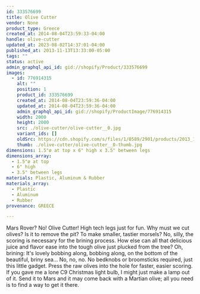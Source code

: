 ```yaml
---
id: 333576699
title: Olive Cutter
vendor: None
product_type: Greece
created_at: 2014-08-04T23:59:33-04:00
handle: olive-cutter
updated_at: 2023-08-02T14:37:01-04:00
published_at: 2013-11-13T13:33:00-05:00
tags: ""
status: active
admin_graphql_api_id: gid://shopify/Product/333576699
images:
  - id: 776914315
    alt: ""
    position: 1
    product_id: 333576699
    created_at: 2014-08-04T23:59:36-04:00
    updated_at: 2014-08-04T23:59:36-04:00
    admin_graphql_api_id: gid://shopify/ProductImage/776914315
    width: 2000
    height: 2000
    src: ./olive-cutter/olive-cutter__0.jpg
    variant_ids: []
    oldSrc: https://cdn.shopify.com/s/files/1/0589/2901/products/2013_11_09_Kiosk_1076.jpeg?v=1407211176
    thumb: ./olive-cutter/olive-cutter__0-thumb.jpg
dimensions: 1.5"ø at top x 6" high x 3.5" between legs
dimensions_array:
  - 1.5"ø at top
  - 6" high
  - 3.5" between legs
materials: Plastic, Aluminum & Rubber
materials_array:
  - Plastic
  - Aluminum
  - Rubber
provenance: GREECE

---
```


Mars Rover? No! Olive Cutter! High tech legs just for fun. Why must we cut olives? Is it to remove the pit? To make smaller, tastier morsels? No, silly, the scoring is necessary for the brining process. How else can all that delicious juice and flavor ease into the tough olive just plucked from the tree? Oh, brining: It's lovely bobbing along, bobbing along, on the bottom of the beautiful, briny sea... No, no, no. No bedknobs or broomsticks required, just this little gadget. Press the raw olives into the hole for faster, easier scoring. If you gave me a lone C9 Christmas light bulb, I might just make a lamp out of it. Send it to Mars and it may come back with a Martian olive; all you need is to find a way to get it there.